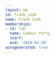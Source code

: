 ```yaml
---
layout: mp
id: frank_cook
name: Frank Cook
memberships:
- id: lab
  name: Labour Party
  start: 
  end: '2010-03-30'
autogenerated: true
---
```

